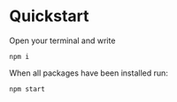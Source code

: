 # Quickstart
Open your terminal and write
```
npm i
```

When all packages have been installed run:
```
npm start
```
